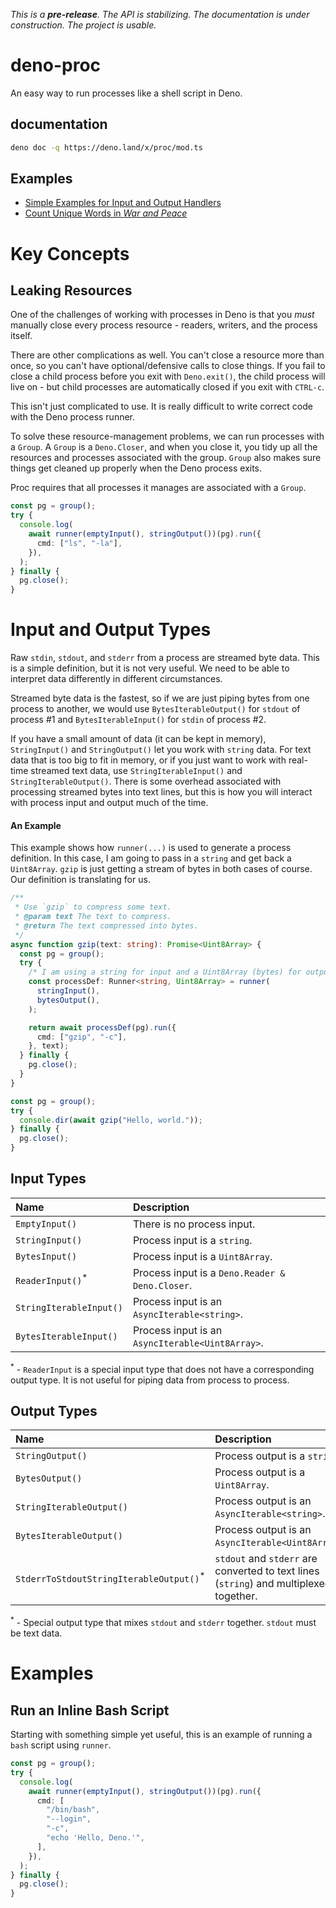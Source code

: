 _This is a **pre-release**. The API is stabilizing. The documentation is under
construction. The project is usable._

# deno-proc

An easy way to run processes like a shell script in Deno.

## documentation

```bash
deno doc -q https://deno.land/x/proc/mod.ts
```

## Examples

- [Simple Examples for Input and Output Handlers](./runners/handlers/README.md)
- [Count Unique Words in _War and Peace_](./examples/warandpeace/README.md)

# Key Concepts

## Leaking Resources

One of the challenges of working with processes in Deno is that you _must_
manually close every process resource - readers, writers, and the process
itself.

There are other complications as well. You can't close a resource more than
once, so you can't have optional/defensive calls to close things. If you fail to
close a child process before you exit with `Deno.exit()`, the child process will
live on - but child processes are automatically closed if you exit with
`CTRL-c`.

This isn't just complicated to use. It is really difficult to write correct code
with the Deno process runner.

To solve these resource-management problems, we can run processes with a
`Group`. A `Group` is a `Deno.Closer`, and when you close it, you tidy up all
the resources and processes associated with the group. `Group` also makes sure
things get cleaned up properly when the Deno process exits.

Proc requires that all processes it manages are associated with a `Group`.

```ts
const pg = group();
try {
  console.log(
    await runner(emptyInput(), stringOutput())(pg).run({
      cmd: ["ls", "-la"],
    }),
  );
} finally {
  pg.close();
}
```

# Input and Output Types

Raw `stdin`, `stdout`, and `stderr` from a process are streamed byte data. This
is a simple definition, but it is not very useful. We need to be able to
interpret data differently in different circumstances.

Streamed byte data is the fastest, so if we are just piping bytes from one
process to another, we would use `BytesIterableOutput()` for `stdout` of process
#1 and `BytesIterableInput()` for `stdin` of process #2.

If you have a small amount of data (it can be kept in memory), `StringInput()`
and `StringOutput()` let you work with `string` data. For text data that is too
big to fit in memory, or if you just want to work with real-time streamed text
data, use `StringIterableInput()` and `StringIterableOutput()`. There is some
overhead associated with processing streamed bytes into text lines, but this is
how you will interact with process input and output much of the time.

#### An Example

This example shows how `runner(...)` is used to generate a process definition.
In this case, I am going to pass in a `string` and get back a `Uint8Array`.
`gzip` is just getting a stream of bytes in both cases of course. Our definition
is translating for us.

```ts
/**
 * Use `gzip` to compress some text.
 * @param text The text to compress.
 * @return The text compressed into bytes.
 */
async function gzip(text: string): Promise<Uint8Array> {
  const pg = group();
  try {
    /* I am using a string for input and a Uint8Array (bytes) for output. */
    const processDef: Runner<string, Uint8Array> = runner(
      stringInput(),
      bytesOutput(),
    );

    return await processDef(pg).run({
      cmd: ["gzip", "-c"],
    }, text);
  } finally {
    pg.close();
  }
}

const pg = group();
try {
  console.dir(await gzip("Hello, world."));
} finally {
  pg.close();
}
```

## Input Types

| Name                        | Description                                      |
| :-------------------------- | :----------------------------------------------- |
| `EmptyInput()`              | There is no process input.                       |
| `StringInput()`             | Process input is a `string`.                     |
| `BytesInput()`              | Process input is a `Uint8Array`.                 |
| `ReaderInput()`<sup>*</sup> | Process input is a `Deno.Reader & Deno.Closer`.  |
| `StringIterableInput()`     | Process input is an `AsyncIterable<string>`.     |
| `BytesIterableInput()`      | Process input is an `AsyncIterable<Uint8Array>`. |

<sup>*</sup> - `ReaderInput` is a special input type that does not have a
corresponding output type. It is not useful for piping data from process to
process.

## Output Types

| Name                                               | Description                                                                            |
| :------------------------------------------------- | :------------------------------------------------------------------------------------- |
| `StringOutput()`                                   | Process output is a `string`.                                                          |
| `BytesOutput()`                                    | Process output is a `Uint8Array`.                                                      |
| `StringIterableOutput()`                           | Process output is an `AsyncIterable<string>`.                                          |
| `BytesIterableOutput()`                            | Process output is an `AsyncIterable<Uint8Array>`.                                      |
| `StderrToStdoutStringIterableOutput()`<sup>*</sup> | `stdout` and `stderr` are converted to text lines (`string`) and multiplexed together. |

<sup>*</sup> - Special output type that mixes `stdout` and `stderr` together.
`stdout` must be text data.

# Examples

## Run an Inline Bash Script

Starting with something simple yet useful, this is an example of running a
`bash` script using `runner`.

```ts
const pg = group();
try {
  console.log(
    await runner(emptyInput(), stringOutput())(pg).run({
      cmd: [
        "/bin/bash",
        "--login",
        "-c",
        "echo 'Hello, Deno.'",
      ],
    }),
  );
} finally {
  pg.close();
}
```
